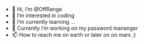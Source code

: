 - 👋 Hi, I’m @OffRange
- 👀 I’m interested in coding
- 🌱 I’m currently learning ...
- 💞️ Currently I’m working on my password mananger
- 📫 How to reach me on earth or later on on mars ;)

<!---
OffRange/OffRange is a ✨ special ✨ repository because its `README.md` (this file) appears on your GitHub profile.
You can click the Preview link to take a look at your changes.
--->
